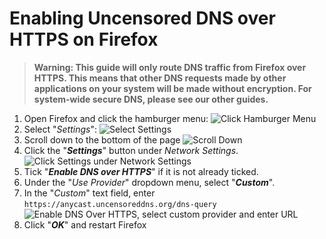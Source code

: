 # Enabling Uncensored DNS over HTTPS on Firefox
> **Warning: This guide will only route DNS traffic from Firefox over HTTPS. This means that other DNS requests made by other applications on your system will be made without encryption. For system-wide secure DNS, please see our other guides.**

1. Open Firefox and click the hamburger menu:
![Click Hamburger Menu](screenshots/ff_1.png?raw=true "Firefox Hamburger Menu")
2. Select "_Settings_":
![Select Settings](screenshots/ff_2.png?raw=true "Select Settings")
3. Scroll down to the bottom of the page
![Scroll Down](screenshots/ff_3.png?raw=true "Scroll Down")
4. Click the "_**Settings**_" button under _Network Settings_.
![Click Settings under Network Settings](screenshots/ff_4.png?raw=true "Click Settings under Network Settings")
5. Tick "_**Enable DNS over HTTPS**_" if it is not already ticked.
6. Under the "_Use Provider_" dropdown menu, select "_**Custom**_".
7. In the "_Custom_" text field, enter `https://anycast.uncensoreddns.org/dns-query`
![Enable DNS Over HTTPS, select custom provider and enter URL](screenshots/ff_5.png?raw=true "Enable DNS Over HTTPS, select custom provider and enter URL")
8. Click "**_OK_**" and restart Firefox 
